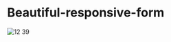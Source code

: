# Beautiful-responsive-form
![12 39](https://user-images.githubusercontent.com/36878296/147082702-f291fc9b-c243-46e8-a5c0-9efdf09e9f5b.PNG)
